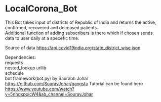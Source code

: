 # LocalCorona_Bot
This Bot takes input of districts of Republic of India and returns the active, confirmed, recovered and deceased patients.  
Additional function of adding subscribers is there which if chosen sends data to user daily at a specefic time.

Source of data https://api.covid19india.org/state_district_wise.json

Dependencies:   
  requests  
  nested_lookup 
  urllib  
  schedule  
  bot framework(bot.py) by Saurabh Johar https://github.com/SouravJohar/gangsta 
 Tutorial can be found here https://www.youtube.com/watch?v=5nhdxpoicW4&ab_channel=SouravJohar
  
